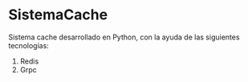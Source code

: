 # SistemaCache

Sistema cache desarrollado en Python, con la ayuda de las siguientes tecnologías:

1) Redis
2) Grpc
